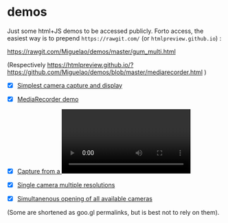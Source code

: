 demos
=====

Just some html+JS demos to be accessed publicly. Forto access, the easiest way is to prepend `https://rawgit.com/` (or `htmlpreview.github.io`) :

https://rawgit.com/Miguelao/demos/master/gum_multi.html

(Respectively
https://htmlpreview.github.io/?https://github.com/Miguelao/demos/blob/master/mediarecorder.html
)

- [x] [Simplest camera capture and display](https://rawgit.com/Miguelao/demos/master/gum_simple.html)
- [x] [MediaRecorder demo](https://rawgit.com/Miguelao/demos/master/mediarecorder.html)
- [x] [Capture from a <video> tag](https://rawgit.com/Miguelao/demos/master/videoelementcapture.html)

- [x] [Single camera multiple resolutions](https://goo.gl/razUHd)
- [x] [Simultanenous opening of all available cameras](https://goo.gl/yIa75b)

(Some are shortened as goo.gl permalinks, but is best not to rely on them).
